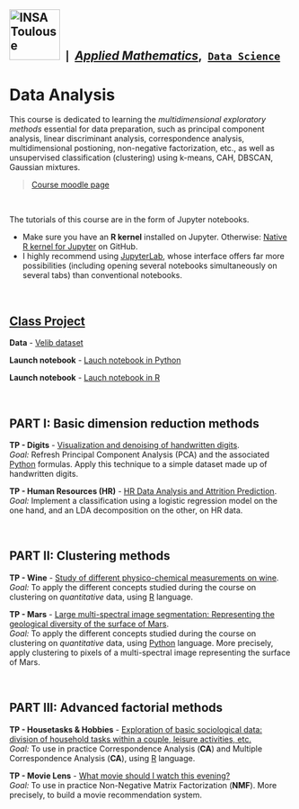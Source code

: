 ## <a href="https://www.insa-toulouse.fr/"><img src="https://www.insa-toulouse.fr/wp-content/uploads/2022/10/Logo_INSAvilletoulouse-RVB.jpg" width=90px; alt="INSA Toulouse"/></a> &nbsp;<small>|</small>&nbsp; [*Applied Mathematics*](http://www.math.insa-toulouse.fr/fr/index.html),&nbsp; [`Data Science`](http://www.math.insa-toulouse.fr/fr/enseignement.html) 


# Data Analysis

This course is dedicated to learning the _multidimensional exploratory methods_ essential for data preparation, such as principal component analysis, linear discriminant analysis, correspondence analysis, multidimensional postioning, non-negative factorization, etc., as well as unsupervised classification (clustering) using k-means, CAH, DBSCAN, Gaussian mixtures.

> [Course moodle page](https://moodle.insa-toulouse.fr/course/view.php?id=1340)

<br>


The tutorials of this course are in the form of Jupyter notebooks.
- Make sure you have an **R kernel** installed on Jupyter. Otherwise: [Native R kernel for Jupyter](https://github.com/IRkernel/IRkernel) on GitHub.
-  I highly recommend using [JupyterLab](https://jupyter.org/install), whose interface offers far more possibilities (including opening several notebooks simultaneously on several tabs) than conventional notebooks.

<br>


## [Class Project](Velib)

**Data** - [Velib dataset](Velib/data/) <br>

**Launch notebook** - [Lauch notebook in Python](Velib/TP_velib_Python.ipynb) <br>

**Launch notebook** - [Lauch notebook in R](Velib/TP_velib_R.ipynb) 

<br>


## PART I: Basic dimension reduction methods

**TP - Digits** - [Visualization and denoising of handwritten digits](Digits/). <br>
_Goal:_ Refresh Principal Component Analysis (PCA) and the associated [Python](https://www.python.org/) formulas. Apply this technique to a simple dataset made up of handwritten digits.
<br>

**TP - Human Resources (HR)** - [HR Data Analysis and Attrition Prediction](HumanResources/). <br>
_Goal:_ Implement a classification using a logistic regression model on the one hand, and an LDA decomposition on the other, on HR data.

<br>


## PART II: Clustering methods

**TP - Wine** - [Study of different physico-chemical measurements on wine](Wine/). <br>
_Goal:_ To apply the different concepts studied during the course on clustering on _quantitative_ data, using [R](https://www.r-project.org/) language.
<br>

**TP - Mars** - [Large multi-spectral image segmentation: Representing the geological diversity of the surface of Mars](Mars/). <br>
_Goal:_ To apply the different concepts studied during the course on clustering on _quantitative_ data, using [Python](https://www.python.org/) language. More precisely, apply clustering to pixels of a multi-spectral image representing the surface of Mars.

<br>


##  PART III: Advanced factorial methods

**TP - Housetasks & Hobbies** - [Exploration of basic sociological data: division of household tasks within a couple, leisure activities, etc.](Housetasks&Hobbies/) <br>
_Goal:_ To use in practice Correspondence Analysis (**CA**) and Multiple Correspondence Analysis (**CA**), using [R](https://www.r-project.org/) language.

**TP - Movie Lens** - [What movie should I watch this evening?](MovieLens/) <br>
_Goal:_ To use in practice Non-Negative Matrix Factorization (**NMF**). More precisely, to build a movie recommendation system.
